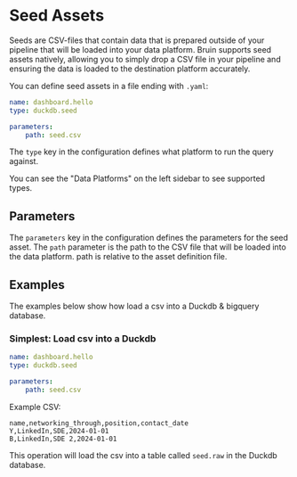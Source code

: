 # Seed Assets
Seeds are CSV-files that contain data that is prepared outside of your pipeline that will be loaded into your data platform. Bruin supports seed assets natively, allowing you to simply drop a CSV file in your pipeline and ensuring the data is loaded to the destination platform accurately.

You can define seed assets in a file ending with `.yaml`:
```yaml
name: dashboard.hello
type: duckdb.seed

parameters:
    path: seed.csv
```

The `type` key in the configuration defines what platform to run the query against. 

You can see the "Data Platforms" on the left sidebar to see supported types.

## Parameters

The `parameters` key in the configuration defines the parameters for the seed asset. The `path` parameter is the path to the CSV file that will be loaded into the data platform. path is relative to the asset definition file.

##  Examples
The examples below show how load a csv into a Duckdb & bigquery database.

### Simplest: Load csv into a Duckdb
```yaml
name: dashboard.hello
type: duckdb.seed

parameters:
    path: seed.csv
```

Example CSV:
```csv
name,networking_through,position,contact_date
Y,LinkedIn,SDE,2024-01-01
B,LinkedIn,SDE 2,2024-01-01
```

This operation will load the csv into a table called `seed.raw` in the Duckdb database.

